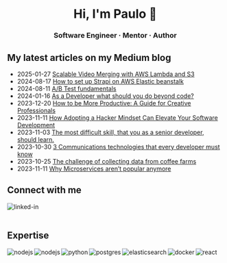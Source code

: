 <h1 align="center">Hi, I'm Paulo 👋</h1>

<h3 align="center">Software Engineer · Mentor · Author</h3>

## My latest articles on my Medium blog
* 2025-01-27 [Scalable Video Merging with AWS Lambda and S3](https://medium.com/@paulo16061/scalable-video-merging-with-aws-lambda-and-s3-547524a6923e)
* 2024-08-17 [How to set up Strapi on AWS Elastic beanstalk](https://medium.com/@paulo16061/how-to-set-up-strapi-on-aws-elastic-beanstalk-e9b9fa0520b7)
* 2024-08-11 [A/B Test fundamentals](https://medium.com/@paulo16061/a-b-test-fundamentals-6c4a820181e8)
* 2024-01-16 [As a Developer what should you do beyond code?](https://medium.com/@paulo16061/as-a-developer-what-should-you-do-beyond-code-93a43026b6ab)
* 2023-12-20 [How to be More Productive: A Guide for Creative Professionals](https://medium.com/@paulo16061/how-to-be-more-productive-a-guide-for-creative-professionals-feb3b2fb4e11)
* 2023-11-11 [How Adopting a Hacker Mindset Can Elevate Your Software Development](https://medium.com/@paulo16061/how-adopting-a-hacker-mindset-can-elevate-your-software-development-783dfd56166e)
* 2023-11-03 [The most difficult skill, that you as a senior developer, should learn.](https://medium.com/@paulo16061/the-most-difficult-skill-that-you-as-a-senior-developer-should-learn-08d3caf5e1ec)
* 2023-10-30 [3 Communications technologies that every developer must know](https://medium.com/@paulo16061/3-communications-technologies-that-every-developer-must-know-835447f86b8b)
* 2023-10-25 [The challenge of collecting data from coffee farms](https://medium.com/@paulo16061/the-challenge-of-collecting-data-from-coffee-farms-95700cc1b337)
* 2023-11-11 [Why Microservices aren’t popular anymore](https://medium.com/@paulo16061/why-microservices-arent-popular-anymore-0cd4193fe10b)

## Connect with me
[<img align="left" alt="linked-in" src="https://img.shields.io/badge/linkedin-%230077B5.svg?&style=for-the-badge&logo=linkedin&logoColor=white" />](https://www.linkedin.com/in/paulo-cardoso-54115497/)
<br>
<br>

## Expertise
<img align="left" alt="nodejs" src="https://img.shields.io/badge/node.js%20-%2343853D.svg?&style=for-the-badge&logo=node.js&logoColor=white" />
<img align="left" alt="nodejs" src="https://img.shields.io/badge/PHP-777BB4?style=for-the-badge&logo=php&logoColor=white" />
<img align="left" alt="python" src="https://img.shields.io/badge/Python-FFD43B?style=for-the-badge&logo=python&logoColor=darkgreen" />
<img align="left" alt="postgres" src="https://img.shields.io/badge/PostgreSQL-316192?style=for-the-badge&logo=postgresql&logoColor=white" />
<img align="left" alt="elasticsearch" src="https://img.shields.io/badge/Elastic_Search-005571?style=for-the-badge&logo=elasticsearch&logoColor=white" />
<img align="left" alt="docker" src="https://img.shields.io/badge/Docker-2CA5E0?style=for-the-badge&logo=docker&logoColor=white" />
<img align="left" alt="react" src="https://img.shields.io/badge/react%20-%2320232a.svg?&style=for-the-badge&logo=react&logoColor=%2361DAFB" />
<br>
<br>

